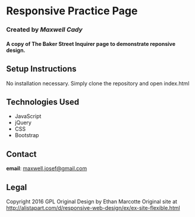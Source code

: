 # Responsive Practice Page
### Created by _Maxwell Cady_
#### A copy of The Baker Street Inquirer page to demonstrate reponsive design.

## Setup Instructions
No installation necessary. Simply clone the repository and open index.html

## Technologies Used

* JavaScript
* jQuery
* CSS
* Bootstrap

## Contact
**email**: maxwell.josef@gmail.com

## Legal
Copyright 2016 GPL
Original Design by Ethan Marcotte
Original site at http://alistapart.com/d/responsive-web-design/ex/ex-site-flexible.html

